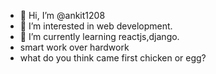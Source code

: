 - 👋 Hi, I’m @ankit1208
- 👀 I’m interested in web development. 
- 🌱 I’m currently learning reactjs,django.
- smart work over hardwork
- what do you think came first chicken or egg?


<!---
ankit1208/ankit1208 is a ✨ special ✨ repository because its `README.md` (this file) appears on your GitHub profile.
You can click the Preview link to take a look at your changes.
--->
